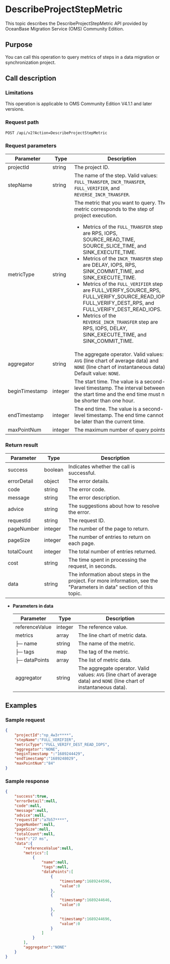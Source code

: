 
# DescribeProjectStepMetric

This topic describes the DescribeProjectStepMetric API provided by OceanBase Migration Service (OMS) Community Edition.

## Purpose

You can call this operation to query metrics of steps in a data migration or synchronization project.

## Call description

### Limitations

This operation is applicable to OMS Community Edition V4.1.1 and later versions.

### Request path

`POST /api/v2?Action=DescribeProjectStepMetric`

### Request parameters

| Parameter | Type | Description |
|-------|----------|-------|
| projectId | string | The project ID.  |
| stepName | string | The name of the step. Valid values: `FULL_TRANSFER`, `INCR_TRANSFER`, `FULL_VERIFIER`, and `REVERSE_INCR_TRANSFER`.  |
| metricType | string | The metric that you want to query. The metric corresponds to the step of project execution. <ul><li>Metrics of the `FULL_TRANSFER` step are RPS, IOPS, SOURCE_READ_TIME, SOURCE_SLICE_TIME, and SINK_EXECUTE_TIME.  </li><li>Metrics of the `INCR_TRANSFER` step are DELAY, IOPS, RPS, SINK_COMMIT_TIME, and SINK_EXECUTE_TIME.  </li><li>Metrics of the `FULL_VERIFIER` step are FULL_VERIFY_SOURCE_RPS, FULL_VERIFY_SOURCE_READ_IOPS, FULL_VERIFY_DEST_RPS, and FULL_VERIFY_DEST_READ_IOPS. </li> <li>Metrics of the `REVERSE_INCR_TRANSFER` step are RPS, IOPS, DELAY, SINK_EXECUTE_TIME, and SINK_COMMIT_TIME.  </li> </ul> |
| aggregator | string | The aggregate operator. Valid values: `AVG` (line chart of average data) and `NONE` (line chart of instantaneous data). Default value: `NONE`.  |
| beginTimestamp | integer | The start time. The value is a second-level timestamp. The interval between the start time and the end time must not be shorter than one hour.  |
| endTimestamp | integer | The end time. The value is a second-level timestamp. The end time cannot be later than the current time.  |
| maxPointNum | integer | The maximum number of query points.  |

### Return result

| Parameter | Type | Description |
|------------|------------------|------------------------|
| success | boolean | Indicates whether the call is successful.  |
| errorDetail | object | The error details.  |
| code | string | The error code.  |
| message | string | The error description.  |
| advice | string | The suggestions about how to resolve the error.  |
| requestId | string | The request ID.  |
| pageNumber | integer | The number of the page to return.  |
| pageSize | integer | The number of entries to return on each page.  |
| totalCount | integer | The total number of entries returned.  |
| cost | string | The time spent in processing the request, in seconds.  |
| data | string | The information about steps in the project. For more information, see the "Parameters in data" section of this topic.  |

* **Parameters in data**

   | Parameter | Type | Description |
   |-----------|-----------|------------|
   | referenceValue | integer | The reference value.  |
   | metrics | array | The line chart of metric data.  |
   | ├─ name | string | The name of the metric.  |
   | ├─ tags | map | The tag of the metric.  |
   | ├─ dataPoints | array | The list of metric data.  |
   | aggregator | string | The aggregate operator. Valid values: `AVG` (line chart of average data) and `NONE` (line chart of instantaneous data).  |

## Examples

### Sample request

```JSON
{
    "projectId":"np_4w3r****",
    "stepName":"FULL_VERIFIER",
    "metricType":"FULL_VERIFY_DEST_READ_IOPS",
    "aggregator":"NONE",
    "beginTimestamp ":"1689244429",
    "endTimestamp":"1689248029",
    "maxPointNum":"84"
}
```

### Sample response

```JSON
{
    "success":true,
    "errorDetail":null,
    "code":null,
    "message":null,
    "advice":null,
    "requestId":"a7b57****",
    "pageNumber":null,
    "pageSize":null,
    "totalCount":null,
    "cost":"27 ms",
    "data":{
        "referenceValue":null,
        "metrics":[
            {
                "name":null,
                "tags":null,
                "dataPoints":[
                    {
                        "timestamp":1689244596,
                        "value":0
                    },
                    {
                        "timestamp":1689244646,
                        "value":0
                    },
                    {
                        "timestamp":1689244696,
                        "value":0
                    }
                ]
            }
        ],
        "aggregator":"NONE"
    }
}
```
